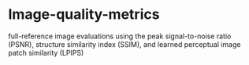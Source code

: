 # Image-quality-metrics
full-reference image evaluations using the peak signal-to-noise ratio (PSNR), structure similarity index (SSIM), and  learned perceptual image patch similarity (LPIPS) 
